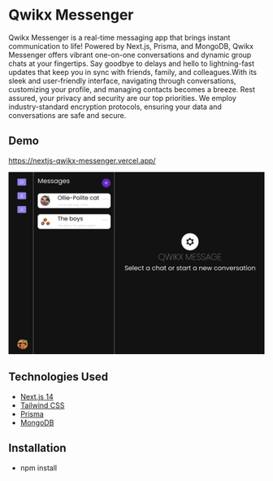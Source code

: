 # Qwikx Messenger

Qwikx Messenger is a real-time messaging app that brings instant
communication to life! Powered by Next.js, Prisma, and MongoDB,
Qwikx Messenger offers vibrant one-on-one conversations and dynamic
group chats at your fingertips. Say goodbye to delays and hello to
lightning-fast updates that keep you in sync with friends, family,
and colleagues.With its sleek and user-friendly interface,
navigating through conversations, customizing your profile, and
managing contacts becomes a breeze. Rest assured, your privacy and
security are our top priorities. We employ industry-standard
encryption protocols, ensuring your data and conversations are safe
and secure.

## Demo

https://nextjs-qwikx-messenger.vercel.app/

![Qwikx Messenger](public/qwikx-messenger.png)

## Technologies Used

- [Next.js 14](https://nextjs.org/)
- [Tailwind CSS](https://tailwindcss.com/)
- [Prisma](https://www.prisma.io/)
- [MongoDB](https://www.mongodb.com/)

## Installation

- npm install
